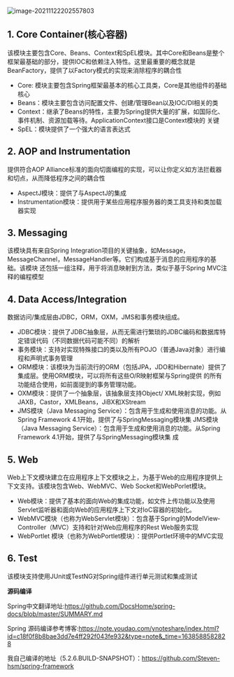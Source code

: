 

![image-20211122202557803](C:\Users\Administrator\AppData\Roaming\Typora\typora-user-images\image-20211122202557803.png)

## 1. Core Container(核心容器)

该模块主要包含Core、Beans、Context和SpEL模块。其中Core和Beans是整个框架最基础的部分，提供IOC和依赖注入特性。这里最重要的概念就是BeanFactory，提供了以Factory模式的实现来消除程序的耦合性

* Core: 模块主要包含Spring框架最基本的核心工具类，Core是其他组件的基础核心  
* Beans：模块主要包含访问配置文件、创建/管理Bean以及IOC/DI相关的类  
* Context：继承了Beans的特性，主要为Spring提供大量的扩展，如国际化、事件机制、资源加载等待。ApplicationContext接口是Context模块的 关键  
* SpEL：模块提供了一个强大的语言表达式  

## 2. AOP and Instrumentation  

提供符合AOP Alliance标准的面向切面编程的实现，可以让你定义如方法拦截器和切点，从而降低程序之间的耦合性  

* AspectJ模块：提供了与AspectJ的集成   
* Instrumentation模块：提供用于某些应用程序服务器的类工具支持和类加载器实现  

## 3. Messaging

该模块具有来自Spring Integration项目的关键抽象，如Message，MessageChannel，MessageHandler等。它们构成基于消息的应用程序的基础。该模块  还包括一组注释，用于将消息映射到方法，类似于基于Spring MVC注释的编程模型  

## 4. Data Access/Integration  

数据访问/集成层由JDBC，ORM，OXM，JMS和事务模块组成。  

* JDBC模块：提供了JDBC抽象层，从而无需进行繁琐的JDBC编码和数据库特定错误代码（不同数据代码可能不同）的解析  
* 事务模块：支持对实现特殊接口的类以及所有POJO（普通Java对象）进行编程和声明式事务管理  
* ORM模块：该模块为当前流行的ORM（包括JPA，JDO和Hibernate）提供了集成层。使用ORM模块，可以将所有这些O/R映射框架与Spring提供  的所有功能结合使用，如前面提到的事务管理功能。  
* OXM模块：提供了一个抽象层，该抽象层支持Object/ XML映射实现，例如JAXB，Castor，XMLBeans，JiBX和XStream  
* JMS模块（Java Messaging Service）：包含用于生成和使用消息的功能。从Spring Framework 4.1开始，提供了与Spring­Messaging模块集  JMS模块（Java Messaging Service）：包含用于生成和使用消息的功能。从Spring Framework 4.1开始，提供了与Spring­Messaging模块集  成  

## 5. Web  

Web上下文模块建立在应用程序上下文模块之上，为基于Web的应用程序提供上下文支持。该模块包含Web、WebMVC、Web Socket和Web­Porlet模块。  

* Web模块：提供了基本的面向Web的集成功能，如文件上传功能以及使用Servlet监听器和面向Web的应用程序上下文对IoC容器的初始化。  
* WebMVC模块（也称为Web­Servlet模块）：包含基于Spring的Model­View­Controller（MVC）支持和针对Web应用程序的Rest Web服务实现
* Web­Portlet 模块（也称为Web­Portlet模块）：提供Portlet环境中的MVC实现  

## 6. Test

该模块支持使用JUnit或TestNG对Spring组件进行单元测试和集成测试  

**源码编译**

Spring中文翻译地址:https://github.com/DocsHome/spring-docs/blob/master/SUMMARY.md

Spring 源码编译参考博客:https://note.youdao.com/ynoteshare/index.html?id=c18f0f8b8bae3dd7e4ff292f043fe932&type=note&_time=1638588582828

我自己编译的地址（5.2.6.BUILD-SNAPSHOT）：https://github.com/Steven-hsm/spring-framework





